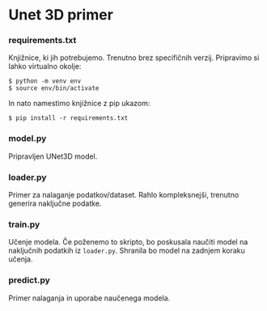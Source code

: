 # Unet 3D primer

### requirements.txt
Knjižnice, ki jih potrebujemo. Trenutno brez specifičnih verzij. Pripravimo si lahko virtualno okolje:
```
$ python -m venv env
$ source env/bin/activate
```
In nato namestimo knjižnice z pip ukazom:
```
$ pip install -r requirements.txt
```

### model.py
Pripravljen UNet3D model. 
### loader.py
Primer za nalaganje podatkov/dataset. Rahlo kompleksnejši, trenutno generira naključne podatke.
### train.py
Učenje modela. Če poženemo to skripto, bo poskusala naučiti model na naključnih podatkih iz ```loader.py```. Shranila bo model na zadnjem koraku učenja.
### predict.py
Primer nalaganja in uporabe naučenega modela.
